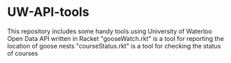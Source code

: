 # UW-API-tools
This repository includes some handy tools using University of Waterloo Open Data API written in Racket
"gooseWatch.rkt" is a tool for reporting the location of goose nests
"courseStatus.rkt" is a tool for checking the status of courses
